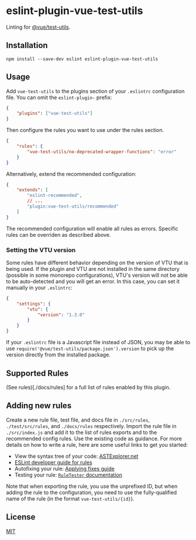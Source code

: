 # eslint-plugin-vue-test-utils

Linting for [@vue/test-utils](https://github.com/vuejs/test-utils).

## Installation

```
npm install --save-dev eslint eslint-plugin-vue-test-utils
```

## Usage

Add `vue-test-utils` to the plugins section of your `.eslintrc` configuration file. You can omit the `eslint-plugin-` prefix:

```json
{
    "plugins": ["vue-test-utils"]
}
```

Then configure the rules you want to use under the rules section.

```json
{
    "rules": {
        "vue-test-utils/no-deprecated-wrapper-functions": "error"
    }
}
```

Alternatively, extend the recommended configuration:

```json
{
    "extends": [
        "eslint-recommended",
        // ...
        "plugin:vue-test-utils/recommended"
    ]
}
```

The recommended configuration will enable all rules as errors. Specific rules can be overriden
as described above.

### Setting the VTU version

Some rules have different behavior depending on the version of VTU that is being used. If the plugin and VTU are not installed in the same directory (possible in some monorepo configurations), VTU's version will not be able to be auto-detected and you will get an error. In this case, you can set it manually in your `.eslintrc`:

```json
{
    "settings": {
        "vtu": {
            "version": "1.3.0"
        }
    }
}
```

If your `.eslintrc` file is a Javascript file instead of JSON, you may be able to use `require('@vue/test-utils/package.json').version` to pick up the version directly from the installed package.

## Supported Rules

(See rules)[./docs/rules] for a full list of rules enabled by this plugin.

## Adding new rules

Create a new rule file, test file, and docs file in `./src/rules`, `./test/src/rules`, and `./docs/rules` respectively. Import the rule file in `./src/index.js` and add it to the list of rules exports and to the recommended config rules. Use the existing code as guidance. For more details on how to write a rule, here are some useful links to get you started:

-   View the syntax tree of your code: [ASTExplorer.net](https://astexplorer.net/)
-   [ESLint developer guide for rules](https://eslint.org/docs/developer-guide/working-with-rules)
-   Autofixing your rule: [Applying fixes guide](https://eslint.org/docs/developer-guide/working-with-rules#applying-fixes)
-   Testing your rule: [`RuleTester` documentation](https://eslint.org/docs/developer-guide/nodejs-api#ruletester)

Note that when exporting the rule, you use the unprefixed ID, but when adding the rule to the configuration, you need to use the fully-qualified name of the rule (in the format `vue-test-utils/{id}`).

## License

[MIT](./LICENSE)
